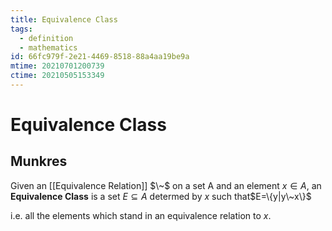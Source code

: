 ```yaml
---
title: Equivalence Class
tags:
  - definition
  - mathematics
id: 66fc979f-2e21-4469-8518-88a4aa19be9a
mtime: 20210701200739
ctime: 20210505153349
---
```


# Equivalence Class

## Munkres

Given an [[Equivalence Relation]] $\~$ on a set A and an element $x\in A$, an **Equivalence Class** is a set $E\subseteq A$ determed by $x$ such that$E=\{y|y\~x\}$

i.e. all the elements which stand in an equivalence relation to $x$.
